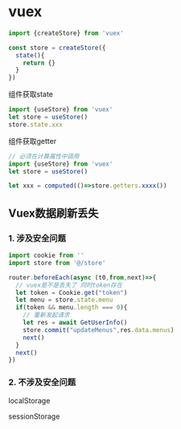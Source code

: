 # vuex



```js
import {createStore} from 'vuex'

const store = createStore({
  state(){
    return {}
  }
})
```



组件获取state

```js
import {useStore} from 'vuex'
let store = useStore()
store.state.xxx
```

组件获取getter

```js
// 必须在计算属性中调用
import {useStore} from 'vuex'
let store = useStore()

let xxx = computed(()=>store.getters.xxxx())
```





## Vuex数据刷新丢失

### 1. 涉及安全问题

```js
import cookie from ''
import store from '@/store'

router.beforeEach(async (t0,from,next)=>{
  // vuex是不是丢失了 同时token存在
  let token = Cookie.get("token")
  let menu = store.state.menu
  if(token && menu.length === 0){
    // 重新发起请求
    let res = await GetUserInfo()
    store.commit("updateMenus",res.data.menus)
    next()
  }
  next()
})
```

### 2. 不涉及安全问题

localStorage

sessionStorage

